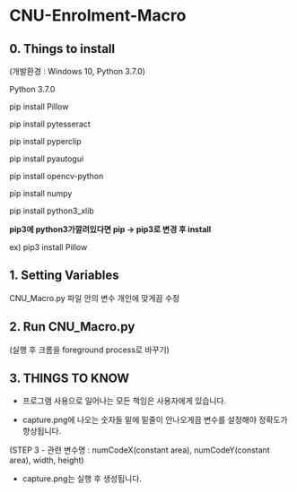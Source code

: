 # CNU-Enrolment-Macro

## 0. Things to install

(개발환경 : Windows 10, Python 3.7.0)

Python 3.7.0

pip install Pillow

pip install pytesseract

pip install pyperclip

pip install pyautogui

pip install opencv-python

pip install numpy

pip install python3_xlib

**pip3에 python3가깔려있다면 pip -> pip3로 변경 후 install**

ex) pip3 install Pillow

## 1. Setting Variables

CNU_Macro.py 파일 안의 변수 개인에 맞게끔 수정

## 2. Run CNU_Macro.py

(실행 후 크롬을 foreground process로 바꾸기)

## 3. THINGS TO KNOW

- 프로그램 사용으로 일어나는 모든 책임은 사용자에게 있습니다.

- capture.png에 나오는 숫자들 밑에 밑줄이 안나오게끔 변수를 설정해야 정확도가 향상됩니다.

(STEP 3 - 관련 변수명 : numCodeX(constant area), numCodeY(constant area), width, height)

- capture.png는 실행 후 생성됩니다.
